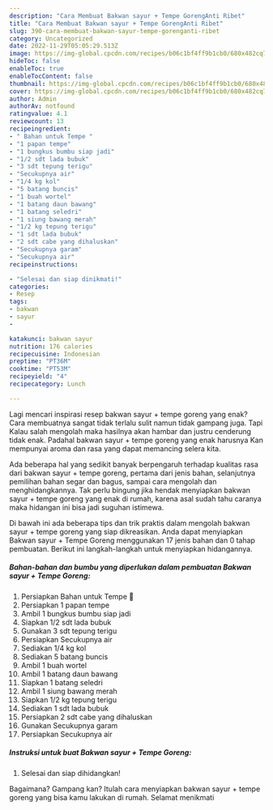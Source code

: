 ```yaml
---
description: "Cara Membuat Bakwan sayur + Tempe GorengAnti Ribet"
title: "Cara Membuat Bakwan sayur + Tempe GorengAnti Ribet"
slug: 390-cara-membuat-bakwan-sayur-tempe-gorenganti-ribet
category: Uncategorized
date: 2022-11-29T05:05:29.513Z
image: https://img-global.cpcdn.com/recipes/b06c1bf4ff9b1cb0/680x482cq70/bakwan-sayur-tempe-goreng-foto-resep-utama.jpg
hideToc: false
enableToc: true
enableTocContent: false
thumbnail: https://img-global.cpcdn.com/recipes/b06c1bf4ff9b1cb0/680x482cq70/bakwan-sayur-tempe-goreng-foto-resep-utama.jpg
cover: https://img-global.cpcdn.com/recipes/b06c1bf4ff9b1cb0/680x482cq70/bakwan-sayur-tempe-goreng-foto-resep-utama.jpg
author: Admin
authorAv: notfound
ratingvalue: 4.1
reviewcount: 13
recipeingredient:
- " Bahan untuk Tempe "
- "1 papan tempe"
- "1 bungkus bumbu siap jadi"
- "1/2 sdt lada bubuk"
- "3 sdt tepung terigu"
- "Secukupnya air"
- "1/4 kg kol"
- "5 batang buncis"
- "1 buah wortel"
- "1 batang daun bawang"
- "1 batang seledri"
- "1 siung bawang merah"
- "1/2 kg tepung terigu"
- "1 sdt lada bubuk"
- "2 sdt cabe yang dihaluskan"
- "Secukupnya garam"
- "Secukupnya air"
recipeinstructions:

- "Selesai dan siap dinikmati!"
categories:
- Resep
tags:
- bakwan
- sayur
- 

katakunci: bakwan sayur  
nutrition: 176 calories
recipecuisine: Indonesian
preptime: "PT36M"
cooktime: "PT53M"
recipeyield: "4"
recipecategory: Lunch

---
```



Lagi mencari inspirasi resep bakwan sayur + tempe goreng yang enak? Cara membuatnya sangat tidak terlalu sulit namun tidak gampang juga. Tapi Kalau salah mengolah maka hasilnya akan hambar dan justru cenderung tidak enak. Padahal bakwan sayur + tempe goreng yang enak harusnya Kan mempunyai aroma dan rasa yang dapat memancing selera kita.


Ada beberapa hal yang sedikit banyak berpengaruh terhadap kualitas rasa dari bakwan sayur + tempe goreng, pertama dari jenis bahan, selanjutnya pemilihan bahan segar dan bagus, sampai cara mengolah dan menghidangkannya. Tak perlu bingung jika hendak menyiapkan bakwan sayur + tempe goreng yang enak di rumah, karena asal sudah tahu caranya maka hidangan ini bisa jadi suguhan istimewa.




Di bawah ini ada beberapa tips dan trik praktis dalam mengolah bakwan sayur + tempe goreng yang siap dikreasikan. Anda dapat menyiapkan Bakwan sayur + Tempe Goreng menggunakan 17 jenis bahan dan 0 tahap pembuatan. Berikut ini langkah-langkah untuk menyiapkan hidangannya.

<!--inarticleads1-->

##### Bahan-bahan dan bumbu yang diperlukan dalam pembuatan Bakwan sayur + Tempe Goreng:

1. Persiapkan  Bahan untuk Tempe 🧂
1. Persiapkan 1 papan tempe
1. Ambil 1 bungkus bumbu siap jadi
1. Siapkan 1/2 sdt lada bubuk
1. Gunakan 3 sdt tepung terigu
1. Persiapkan Secukupnya air
1. Sediakan 1/4 kg kol
1. Sediakan 5 batang buncis
1. Ambil 1 buah wortel
1. Ambil 1 batang daun bawang
1. Siapkan 1 batang seledri
1. Ambil 1 siung bawang merah
1. Siapkan 1/2 kg tepung terigu
1. Sediakan 1 sdt lada bubuk
1. Persiapkan 2 sdt cabe yang dihaluskan
1. Gunakan Secukupnya garam
1. Persiapkan Secukupnya air




<!--inarticleads2-->

##### Instruksi untuk buat Bakwan sayur + Tempe Goreng:


1. Selesai dan siap dihidangkan!



Bagaimana? Gampang kan? Itulah cara menyiapkan bakwan sayur + tempe goreng yang bisa kamu lakukan di rumah. Selamat menikmati
